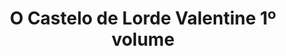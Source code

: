 ---
Numero: 542
title: O Castelo de Lorde Valentine 1º volume
Autor: Robert Silverberg
Co-autor: 
Ano-de-Publicacao: 2003
Titulo-original: "Lord Valentines Castle"
Tradutor: Paulo A Moreira
Co-tradutor: 
Ano-de-edicao: 1980
alias: Robert-Silverberg
Autor2-alias: 
Tradutor1-alias: Paulo-A-Moreira
Tradutor2-alias: 
Titulo-link: 542-O-Castelo-de-Lorde-Valentine-1-volume
Capa: 
pags: 
Capa-link: 
---
